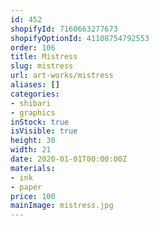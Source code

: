 ```yaml
---
id: 452
shopifyId: 7160663277673
shopifyOptionId: 41108754792553
order: 106
title: Mistress
slug: mistress
url: art-works/mistress
aliases: []
categories:
- shibari
- graphics
inStock: true
isVisible: true
height: 30
width: 21
date: 2020-01-01T00:00:00Z
materials:
- ink
- paper
price: 100
mainImage: mistress.jpg
---
```

